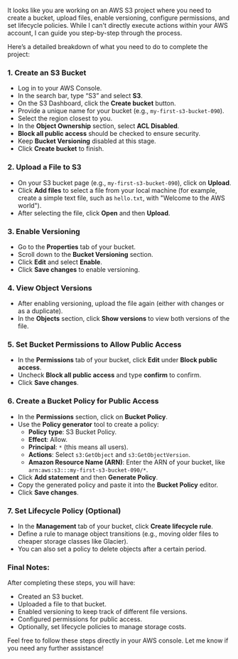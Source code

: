 It looks like you are working on an AWS S3 project where you need to create a bucket, upload files, enable versioning, configure permissions, and set lifecycle policies. While I can't directly execute actions within your AWS account, I can guide you step-by-step through the process.

Here’s a detailed breakdown of what you need to do to complete the project:

### 1. **Create an S3 Bucket**

   - Log in to your AWS Console.
   - In the search bar, type “S3” and select **S3**.
   - On the S3 Dashboard, click the **Create bucket** button.
   - Provide a unique name for your bucket (e.g., `my-first-s3-bucket-090`).
   - Select the region closest to you.
   - In the **Object Ownership** section, select **ACL Disabled**.
   - **Block all public access** should be checked to ensure security.
   - Keep **Bucket Versioning** disabled at this stage.
   - Click **Create bucket** to finish.

### 2. **Upload a File to S3**

   - On your S3 bucket page (e.g., `my-first-s3-bucket-090`), click on **Upload**.
   - Click **Add files** to select a file from your local machine (for example, create a simple text file, such as `hello.txt`, with "Welcome to the AWS world").
   - After selecting the file, click **Open** and then **Upload**.

### 3. **Enable Versioning**

   - Go to the **Properties** tab of your bucket.
   - Scroll down to the **Bucket Versioning** section.
   - Click **Edit** and select **Enable**.
   - Click **Save changes** to enable versioning.

### 4. **View Object Versions**

   - After enabling versioning, upload the file again (either with changes or as a duplicate).
   - In the **Objects** section, click **Show versions** to view both versions of the file.

### 5. **Set Bucket Permissions to Allow Public Access**

   - In the **Permissions** tab of your bucket, click **Edit** under **Block public access**.
   - Uncheck **Block all public access** and type **confirm** to confirm.
   - Click **Save changes**.

### 6. **Create a Bucket Policy for Public Access**

   - In the **Permissions** section, click on **Bucket Policy**.
   - Use the **Policy generator** tool to create a policy:
     - **Policy type**: S3 Bucket Policy.
     - **Effect**: Allow.
     - **Principal**: `*` (this means all users).
     - **Actions**: Select `s3:GetObject` and `s3:GetObjectVersion`.
     - **Amazon Resource Name (ARN)**: Enter the ARN of your bucket, like `arn:aws:s3:::my-first-s3-bucket-090/*`.
   - Click **Add statement** and then **Generate Policy**.
   - Copy the generated policy and paste it into the **Bucket Policy** editor.
   - Click **Save changes**.

### 7. **Set Lifecycle Policy (Optional)**

   - In the **Management** tab of your bucket, click **Create lifecycle rule**.
   - Define a rule to manage object transitions (e.g., moving older files to cheaper storage classes like Glacier).
   - You can also set a policy to delete objects after a certain period.

### Final Notes:
After completing these steps, you will have:
- Created an S3 bucket.
- Uploaded a file to that bucket.
- Enabled versioning to keep track of different file versions.
- Configured permissions for public access.
- Optionally, set lifecycle policies to manage storage costs.

Feel free to follow these steps directly in your AWS console. Let me know if you need any further assistance!
